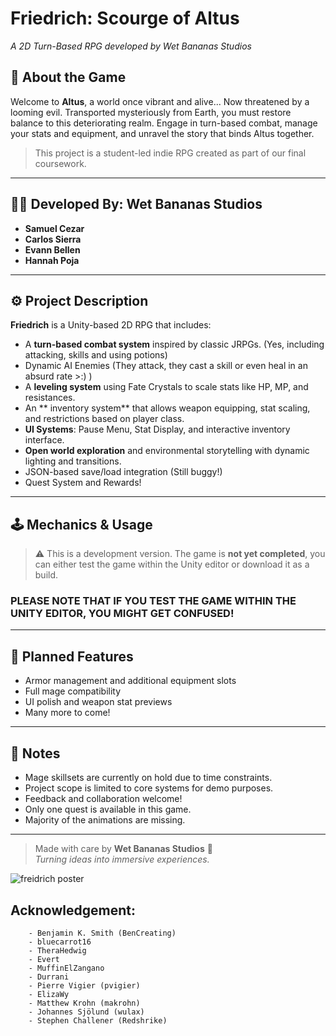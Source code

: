 # Friedrich: Scourge of Altus  
*A 2D Turn-Based RPG developed by Wet Bananas Studios*

## 🌴 About the Game
Welcome to **Altus**, a world once vibrant and alive... Now threatened by a looming evil. Transported mysteriously from Earth, you must restore balance to this deteriorating realm. Engage in turn-based combat, manage your stats and equipment, and unravel the story that binds Altus together.

> This project is a student-led indie RPG created as part of our final coursework.

---

## 👨‍💻 Developed By: Wet Bananas Studios
- **Samuel Cezar**
- **Carlos Sierra**  
- **Evann Bellen**  
- **Hannah Poja**

---

## ⚙️ Project Description
**Friedrich** is a Unity-based 2D RPG that includes:
- A **turn-based combat system** inspired by classic JRPGs. (Yes, including attacking, skills and using potions)
- Dynamic AI Enemies (They attack, they cast a skill or even heal in an absurd rate >:) )
- A **leveling system** using Fate Crystals to scale stats like HP, MP, and resistances.
- An ** inventory system** that allows weapon equipping, stat scaling, and restrictions based on player class.
- **UI Systems**: Pause Menu, Stat Display, and interactive inventory interface.
- **Open world exploration** and environmental storytelling with dynamic lighting and transitions.
- JSON-based save/load integration (Still buggy!)
- Quest System and Rewards!

---

## 🕹️ Mechanics & Usage

> ⚠️ This is a development version. The game is **not yet completed**, you can either test the game within the Unity editor or download it as a build.

### PLEASE NOTE THAT IF YOU TEST THE GAME WITHIN THE UNITY EDITOR, YOU MIGHT GET CONFUSED!

---

## 🔧 Planned Features
- Armor management and additional equipment slots
- Full mage compatibility
- UI polish and weapon stat previews
- Many more to come!

---

## 📌 Notes
- Mage skillsets are currently on hold due to time constraints.
- Project scope is limited to core systems for demo purposes.
- Feedback and collaboration welcome!
- Only one quest is available in this game.
- Majority of the animations are missing.

---

> Made with care by **Wet Bananas Studios** 🍌  
> *Turning ideas into immersive experiences.*


![freidrich poster](freidrich_poster.png)

## Acknowledgement:
		- Benjamin K. Smith (BenCreating)
		- bluecarrot16
		- TheraHedwig
		- Evert
		- MuffinElZangano
		- Durrani
		- Pierre Vigier (pvigier)
		- ElizaWy
		- Matthew Krohn (makrohn)
		- Johannes Sjölund (wulax)
		- Stephen Challener (Redshrike)
